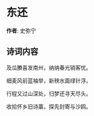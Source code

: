 # 东还

**作者**: 史弥宁

## 诗词内容

及瓜賸喜发南州，纳纳春光销客忧。

细麦风前蓝袖举，新秧水面绿针浮。

行程又过山深处，归梦还寻天尽头。

收拾怀乡旧诗藁，探先封寄与沙鸥。


